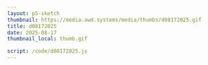 ```yaml
---
layout: p5-sketch
thumbnail: https://media.awd.systems/media/thumbs/d08172025.gif
title: d08172025
date: 2025-08-17
thumbnail_local: thumb.gif

script: /code/d08172025.js
---
```

